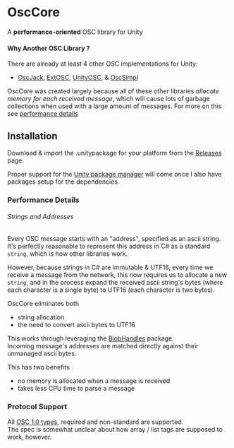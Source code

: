 # OscCore
A **performance-oriented** OSC library for Unity

#### Why Another OSC Library ?

There are already at least 4 other OSC implementations for Unity:
- [OscJack](https://github.com/keijiro/OscJack), [ExtOSC](https://github.com/Iam1337/extOSC), [UnityOSC](https://github.com/jorgegarcia/UnityOSC), & [OscSimpl](https://assetstore.unity.com/packages/tools/input-management/osc-simpl-53710)

OscCore was created largely because all of these other libraries _allocate memory for each received message_, which will cause lots of garbage collections when used with a large amount of messages.  For more on this see [performance details](#performance-details)

## Installation

Download & import the .unitypackage for your platform from the [Releases](https://github.com/stella3d/OscCore/releases) page.

Proper support for the [Unity package manager](https://docs.unity3d.com/Packages/com.unity.package-manager-ui@1.8/manual/index.html) will come once I also have packages setup for the dependencies.


### Performance Details

###### Strings and Addresses

Every OSC message starts with an "address", specified as an ascii string.  
It's perfectly reasonable to represent this address in C# as a standard `string`, which is how other libraries work.

However, because strings in C# are immutable & UTF16, every time we receive a message from the network, this now requires us to allocate a new `string`, and in the process expand the received ascii string's bytes (where each character is a single byte) to UTF16 (each character is two bytes).   

OscCore eliminates both 
- string allocation
- the need to convert ascii bytes to UTF16

This works through leveraging the [BlobHandles](https://github.com/stella3d/BlobHandles) package.  
Incoming message's addresses are matched directly against their unmanaged ascii bytes.  

This has two benefits 
- no memory is allocated when a message is received
- takes less CPU time to parse a message

### Protocol Support

All [OSC 1.0 types](http://opensoundcontrol.org/spec-1_0), required and non-standard are supported.  
The spec is somewhat unclear about how array / list tags are supposed to work, however.  


